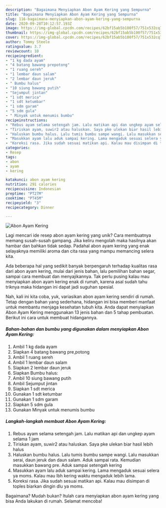 ```yaml
---
description: "Bagaimana Menyiapkan Abon Ayam Kering yang Sempurna"
title: "Bagaimana Menyiapkan Abon Ayam Kering yang Sempurna"
slug: 116-bagaimana-menyiapkan-abon-ayam-kering-yang-sempurna
date: 2020-09-28T10:12:57.193Z
image: https://img-global.cpcdn.com/recipes/62bf15ab5b100f57/751x532cq70/abon-ayam-kering-foto-resep-utama.jpg
thumbnail: https://img-global.cpcdn.com/recipes/62bf15ab5b100f57/751x532cq70/abon-ayam-kering-foto-resep-utama.jpg
cover: https://img-global.cpcdn.com/recipes/62bf15ab5b100f57/751x532cq70/abon-ayam-kering-foto-resep-utama.jpg
author: Tommy Steele
ratingvalue: 3.7
reviewcount: 10
recipeingredient:
- "1 kg dada ayam"
- "4 batang bawang prepotong"
- "1 ruang sereh"
- "1 lembar daun salam"
- "2 lembar daun jeruk"
- " Bumbu halus"
- "10 siung bawang putih"
- "Sejumput jintan"
- "1 sdt merica"
- "1 sdt ketumbar"
- "1 sdm garam"
- "5 sdm gula"
- " Minyak untuk menumis bumbu"
recipeinstructions:
- "Rebus ayam selama setengah jam. Lalu matikan api dan ungkep ayam selama 1 jam"
- "Tiriskan ayam, suwir2 atau haluskan. Saya pke ulekan biar hasil lebih halus"
- "Haluskan bumbu halus. Lalu tumis bumbu sampe wangi. Lalu masukkan serai, daun jeruk dan daun salam. Aduk sampai rata. Kemudian masukkan bawang pre. Aduk sampai setengah kering"
- "Masukkan ayam lalu aduk sampai kering. Lama mengaduk sesuai selera ya moms. Kalau mau lbh kering waktu mengaduk lebih lama."
- "Koreksi rasa. Jika sudah sesuai matikan api. Kalau mau disimpan di toples biarkan dingin dlu ya moms."
categories:
- Resep
tags:
- abon
- ayam
- kering

katakunci: abon ayam kering 
nutrition: 291 calories
recipecuisine: Indonesian
preptime: "PT27M"
cooktime: "PT45M"
recipeyield: "3"
recipecategory: Dinner

---
```



![Abon Ayam Kering](https://img-global.cpcdn.com/recipes/62bf15ab5b100f57/751x532cq70/abon-ayam-kering-foto-resep-utama.jpg)

Lagi mencari ide resep abon ayam kering yang unik? Cara membuatnya memang susah-susah gampang. Jika keliru mengolah maka hasilnya akan hambar dan bahkan tidak sedap. Padahal abon ayam kering yang enak selayaknya memiliki aroma dan cita rasa yang mampu memancing selera kita.

Ada beberapa hal yang sedikit banyak berpengaruh terhadap kualitas rasa dari abon ayam kering, mulai dari jenis bahan, lalu pemilihan bahan segar, sampai cara membuat dan menyajikannya. Tak perlu pusing kalau mau menyiapkan abon ayam kering enak di rumah, karena asal sudah tahu triknya maka hidangan ini dapat jadi suguhan spesial.




Nah, kali ini kita coba, yuk, variasikan abon ayam kering sendiri di rumah. Tetap dengan bahan yang sederhana, hidangan ini bisa memberi manfaat untuk membantu menjaga kesehatan tubuh kita. Anda dapat menyiapkan Abon Ayam Kering menggunakan 13 jenis bahan dan 5 tahap pembuatan. Berikut ini cara untuk membuat hidangannya.

<!--inarticleads1-->

##### Bahan-bahan dan bumbu yang digunakan dalam menyiapkan Abon Ayam Kering:

1. Ambil 1 kg dada ayam
1. Siapkan 4 batang bawang pre,potong
1. Ambil 1 ruang sereh
1. Ambil 1 lembar daun salam
1. Siapkan 2 lembar daun jeruk
1. Siapkan  Bumbu halus:
1. Ambil 10 siung bawang putih
1. Ambil Sejumput jintan
1. Siapkan 1 sdt merica
1. Gunakan 1 sdt ketumbar
1. Gunakan 1 sdm garam
1. Siapkan 5 sdm gula
1. Gunakan  Minyak untuk menumis bumbu




<!--inarticleads2-->

##### Langkah-langkah membuat Abon Ayam Kering:

1. Rebus ayam selama setengah jam. Lalu matikan api dan ungkep ayam selama 1 jam
1. Tiriskan ayam, suwir2 atau haluskan. Saya pke ulekan biar hasil lebih halus
1. Haluskan bumbu halus. Lalu tumis bumbu sampe wangi. Lalu masukkan serai, daun jeruk dan daun salam. Aduk sampai rata. Kemudian masukkan bawang pre. Aduk sampai setengah kering
1. Masukkan ayam lalu aduk sampai kering. Lama mengaduk sesuai selera ya moms. Kalau mau lbh kering waktu mengaduk lebih lama.
1. Koreksi rasa. Jika sudah sesuai matikan api. Kalau mau disimpan di toples biarkan dingin dlu ya moms.




Bagaimana? Mudah bukan? Itulah cara menyiapkan abon ayam kering yang bisa Anda lakukan di rumah. Selamat mencoba!
